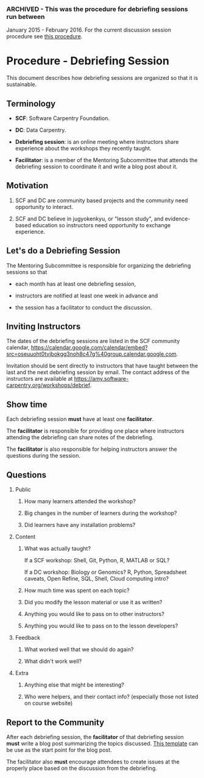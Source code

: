 ### ARCHIVED - This was the procedure for debriefing sessions run between 
January 2015 - February 2016.  For the current discussion session procedure 
see [this procedure](procedure-discussion-session.md).  

# Procedure - Debriefing Session

This document describes how debriefing sessions
are organized so that it is sustainable.

## Terminology

-   **SCF**: Software Carpentry Foundation.

-   **DC**: Data Carpentry.

-   **Debriefing session**: is an online meeting
    where instructors share experience about the workshops
    they recently taught.

-   **Facilitator**: is a member of the Mentoring Subcommittee
    that attends the debriefing session to coordinate it
    and write a blog post about it.

## Motivation

1.  SCF and DC are community based projects
    and the community need opportunity to interact.

2.  SCF and DC believe in jugyokenkyu, or "lesson study",
    and evidence-based education
    so instructors need opportunity to exchange experience.

## Let's do a Debriefing Session

The Mentoring Subcommittee is responsible for organizing
the debriefing sessions so that

-   each month has at least one debriefing session,

-   instructors are notified at least one week in advance and

-   the session has a facilitator to conduct the discussion.

## Inviting Instructors

The dates of the debriefing sessions are listed
in the SCF community calendar,
https://calendar.google.com/calendar/embed?src=oseuuoht0tvjbokgg3noh8c47g%40group.calendar.google.com.

Invitation should be sent directly to instructors
that have taught between the last and the next debriefing session by email.
The contact address of the instructors are available at
https://amy.software-carpentry.org/workshops/debrief.

## Show time

Each debriefing session **must** have at least one **facilitator**.

The **facilitator** is responsible for providing one place
where instructors attending the debriefing can share notes
of the debriefing.

The **facilitator** is also responsible
for helping instructors answer the questions during the session.

## Questions

1.  Public

    1.  How many learners attended the workshop?

    2.  Big changes in the number of learners during the workshop?

    3.  Did learners have any installation problems?

2.  Content

    1.  What was actually taught?

        If a SCF workshop:
        Shell, Git, Python, R, MATLAB or SQL?

        If a DC workshop:
        Biology or Genomics?
        R, Python, Spreadsheet caveats, Open Refine, SQL, Shell,
        Cloud computing intro?

    2.  How much time was spent on each topic?

    3.  Did you modify the lesson material or use it as written?

    4.  Anything you would like to pass on to other instructors?

    5.  Anything you would like to pass on to the lesson developers?

3.  Feedback

    1.  What worked well that we should do again?

    2.  What didn't work well?

4.  Extra

    1.  Anything else that might be interesting?

    2.  Who were helpers, and their contact info?
        (especially those not listed on course website)

## Report to the Community

After each debriefing session,
the **facilitator** of that debriefing session **must**
write a blog post summarizing the topics discussed.
[This template](template-blog-about-debriefing-session.md) can be use
as the start point for the blog post.

The facilitator also **must** encourage attendees to
create issues at the properly place based on the discussion
from the debriefing.
